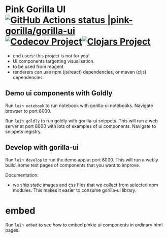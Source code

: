 # Pink Gorilla UI [![GitHub Actions status |pink-gorilla/gorilla-ui](https://github.com/pink-gorilla/gorilla-ui/workflows/CI/badge.svg)](https://github.com/pink-gorilla/gorilla-ui/actions?workflow=CI)[![Codecov Project](https://codecov.io/gh/pink-gorilla/gorilla-ui/branch/master/graph/badge.svg)](https://codecov.io/gh/pink-gorilla/gorilla-ui)[![Clojars Project](https://img.shields.io/clojars/v/org.pinkgorilla/gorilla-ui.svg)](https://clojars.org/org.pinkgorilla/gorilla-ui) 

- end users: this project is not for you!
- UI components targetting visualisation.
- to be used from reagent
- renderers can use npm (js/react) dependencies, or
  maven (cljs) dependencies

## Demo ui components with Goldly

Run `lein notebook` to run notebook with gorilla-ui notebooks. Navigate browser to port 8000.

Run `lein goldly` to run goldly with gorilla-ui snippets. This will run a web server at 
port 8000 with lots of examples of ui components. Navigate to snippets registry.

## Develop with gorilla-ui

Run `lein develop` to run the demo app at port 8000. 
This will run a webly build, some test pages of components 
that you want to improve.

Documentation: 

- we ship static images and css files that we collect 
  from selected npm modules. This makes it easier to consume gorilla-ui library.


# embed

Run `lein embed` to see how to embed pinkie ui components in ordinary html pages.
